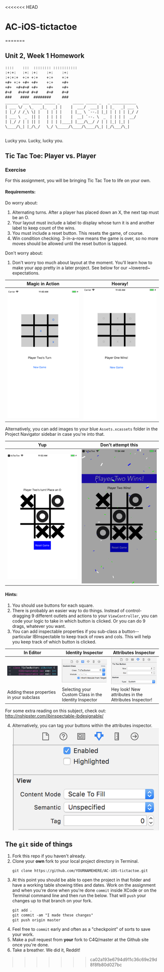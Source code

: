 <<<<<<< HEAD
# AC-iOS-tictactoe
=======
## Unit 2, Week 1 Homework

```
::::    :::  :::::::: ::::::::::: 
:+:+:   :+: :+:    :+:    :+:
:+:+:+  +:+ +:+    +:+    +:+
+#+ +:+ +#+ +#+    +:+    +#+
+#+  +#+#+# +#+    +#+    +#+ 
#+#   #+#+# #+#    #+#    #+#     
###    ####  ########     ###  
______  ___ _____ _____ _      _____ _____ _   _ ___________ 
| ___ \/ _ \_   _|_   _| |    |  ___/  ___| | | |_   _| ___ \
| |_/ / /_\ \| |   | | | |    | |__ \ `--.| |_| | | | | |_/ /
| ___ \  _  || |   | | | |    |  __| `--. \  _  | | | |  __/ 
| |_/ / | | || |   | | | |____| |___/\__/ / | | |_| |_| |
\____/\_| |_/\_/   \_/ \_____/\____/\____/\_| |_/\___/\_| 
                                                             
```

Lucky you. Lucky, lucky you.

## Tic Tac Toe: Player vs. Player
### Exercise

For this assignment, you will be bringing Tic Tac Toe to life on your own.

#### Requirements:

Do worry about:
1. Alternating turns. After a player has placed down an X, the next tap must be an O.
2. Your layout must include a label to display whose turn it is and another label to keep count of the wins.
3. You must include a reset button. This resets the game, of course.
4. Win condition checking. 3-in-a-row means the game is over, so no more moves should be allowed until the reset button is tapped.

Don't worry about:
1. Don't worry too much about layout at the moment. You'll learn how to make your app pretty in a later project. See below for our ~lowered~ expectations.

Magic in Action|Hooray!
---|---
![Smooth moves](screens/benplays.png)|![Yay](screens/benwins.png)


Alternatively, you can add images to your blue ```Assets.xcassets``` folder in the Project Navigator sidebar in case you're into that.

Yup|Don't attempt this
---|---
![Smooth moves](screens/vicplays.png)|![Yay](screens/vicalwayswins.png)


#### Hints:

1. You should use buttons for each square.
2. There is probably an easier way to do things. Instead of control-dragging 9 different outlets and actions to your ```ViewController```, you can code your logic to take in which button is clicked. Or you can do 9 drags, whatever you want.
3. You can add inspectable properties if you sub-class a button-- particular IBInspectable to keep track of rows and cols. This will help you keep track of which button is clicked. 

In Editor|Identity Inspector|Attributes Inspector
---|---|---
![In Editor](screens/ibinspectable.png)|![Identity Inspector](screens/customclass.png)|![Attributes Inspector](screens/rowcol.png)
Adding these properties in your subclass|Selecting your Custom Class in the Identity Inspector|Hey look! New attributes in the Attributes Inspector!

For some extra reading on this subject, check out: http://nshipster.com/ibinspectable-ibdesignable/

4. Alternatively, you can tag your buttons within the attributes inspector.
![screenshot](screens/tagging.png)


## The ```git``` side of things

1. Fork this repo if you haven't already.
2. Clone your **own** fork to your local project directory in Terminal.
	```
	git clone https://github.com/YOURNAMEHERE/AC-iOS-tictactoe.git
	```
3. At this point you should be able to open the project in that folder and have a working table showing titles and dates. Work on the assignment and when you're done when you're done `commit` inside XCode or on the Terminal command line and then run the below. That will `push` your changes up to that branch on your fork. 
	```
	git add .
	git commit -am "I made these changes"
	git push origin master
	```
4. Feel free to `commit` early and often as a "checkpoint" of sorts to save your work.
5. Make a pull request from **your** fork to C4Q/master at the Github site once you're done.
6. Take a breather. We did it, Reddit!
>>>>>>> ca02a193e6794d911c36c69e29d8f8fb80d027bc
